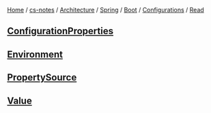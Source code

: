 [Home](https://mengxianbin.github.io) /
[cs-notes](https://mengxianbin.github.io/cs-notes/site) /
[Architecture](https://mengxianbin.github.io/cs-notes/site/Architecture) /
[Spring](https://mengxianbin.github.io/cs-notes/site/Architecture/Spring) /
[Boot](https://mengxianbin.github.io/cs-notes/site/Architecture/Spring/Boot) /
[Configurations](https://mengxianbin.github.io/cs-notes/site/Architecture/Spring/Boot/Configurations) /
[Read](https://mengxianbin.github.io/cs-notes/site/Architecture/Spring/Boot/Configurations/Read)

## [ConfigurationProperties](https://mengxianbin.github.io/cs-notes/site/Architecture/Spring/Boot/Configurations/Read/ConfigurationProperties)

## [Environment](https://mengxianbin.github.io/cs-notes/site/Architecture/Spring/Boot/Configurations/Read/Environment)

## [PropertySource](https://mengxianbin.github.io/cs-notes/site/Architecture/Spring/Boot/Configurations/Read/PropertySource)

## [Value](https://mengxianbin.github.io/cs-notes/site/Architecture/Spring/Boot/Configurations/Read/Value)
